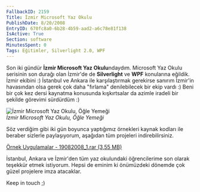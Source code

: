 ```yaml
---
FallbackID: 2159
Title: İzmir Microsoft Yaz Okulu
PublishDate: 8/20/2008
EntryID: 670fc8a0-6b28-4b59-aad2-a6c78e81f138
IsActive: True
Section: software
MinutesSpent: 0
Tags: Eğitimler, Silverlight 2.0, WPF
---
```

Son iki gündür **İzmir Microsoft Yaz Okulu**ndaydım. Microsoft Yaz Okulu
serisinin son durağı olan İzmir'de de **Silverlight** ve **WPF**
konularına eğildik. İzmir ekibini :) İstanbul ve Ankara ile
karşılaştırmak gerekirse sanırım İzmir'in havasından olsa gerek çok daha
"fırlama" denilebilecek bir ekip vardı :) Beni bir çok kez dersi
kaynatma konusunda kışkırtsalar da azimle iradeli bir şekilde görevimi
sürdürdüm :)

![İzmir Microsoft Yaz Okulu, Öğle
Yemeği](http://cdn.daron.yondem.com/assets/2159/19082008_2.jpg)\
*İzmir Microsoft Yaz Okulu, Öğle Yemeği*

Söz verdiğim gibi iki gün boyunca yaptığımız örnekleri kaynak kodları
ile beraber sizlerle paylaşıyorum, aşağıdan tüm projeleri
indirebilirsiniz.  

[Örnek Uygulamalar - 19082008\_1.rar (3,55
MB)](http://cdn.daron.yondem.com/assets/2159/19082008_1.rar)

İstanbul, Ankara ve İzmir'den tüm yaz okulundaki öğrencilerime son
olarak teşekkür etmek istiyorum. Hepsi de eminim ki önümüzdeki dönemde
çok güzel projelere imza atacaklar.

Keep in touch ;)


